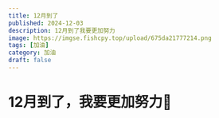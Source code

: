 ```yaml
---
title: 12月到了
published: 2024-12-03
description: 12月到了我要更加努力
image: https://imgse.fishcpy.top/upload/675da21777214.png
tags: [加油]
category: 加油
draft: false
---
```

# 12月到了，我要更加努力💪